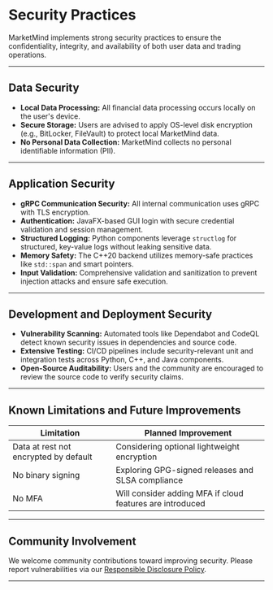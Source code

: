 # Security Practices

MarketMind implements strong security practices to ensure the confidentiality, integrity, and availability of both user data and trading operations.

---

## Data Security

- **Local Data Processing:** All financial data processing occurs locally on the user's device.
- **Secure Storage:** Users are advised to apply OS-level disk encryption (e.g., BitLocker, FileVault) to protect local MarketMind data.
- **No Personal Data Collection:** MarketMind collects no personal identifiable information (PII).  

---

## Application Security

- **gRPC Communication Security:** All internal communication uses gRPC with TLS encryption.
- **Authentication:** JavaFX-based GUI login with secure credential validation and session management.
- **Structured Logging:** Python components leverage `structlog` for structured, key-value logs without leaking sensitive data.
- **Memory Safety:** The C++20 backend utilizes memory-safe practices like `std::span` and smart pointers.
- **Input Validation:** Comprehensive validation and sanitization to prevent injection attacks and ensure safe execution.

---

## Development and Deployment Security

- **Vulnerability Scanning:** Automated tools like Dependabot and CodeQL detect known security issues in dependencies and source code.
- **Extensive Testing:** CI/CD pipelines include security-relevant unit and integration tests across Python, C++, and Java components.
- **Open-Source Auditability:** Users and the community are encouraged to review the source code to verify security claims.

---

## Known Limitations and Future Improvements

| Limitation | Planned Improvement |
|------------|---------------------|
| Data at rest not encrypted by default | Considering optional lightweight encryption |
| No binary signing | Exploring GPG-signed releases and SLSA compliance |
| No MFA | Will consider adding MFA if cloud features are introduced |

---

## Community Involvement

We welcome community contributions toward improving security. Please report vulnerabilities via our [Responsible Disclosure Policy](SECURITY.md#responsible-disclosure-policy).

---